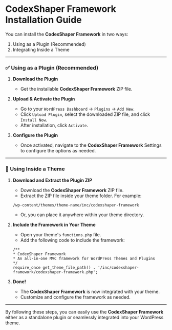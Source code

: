 # CodexShaper Framework Installation Guide

You can install the **CodexShaper Framework** in two ways:

1. Using as a Plugin (Recommended)
2. Integrating Inside a Theme

---

### ✅ Using as a Plugin (Recommended)

1. **Download the Plugin**

    - Get the installable **CodexShaper Framework** ZIP file.

2. **Upload & Activate the Plugin**

    - Go to your `WordPress Dashboard` → `Plugins` → `Add New`.
    - Click `Upload Plugin`, select the downloaded ZIP file, and click `Install Now`.
    - After installation, click `Activate`.

3. **Configure the Plugin**

    - Once activated, navigate to the **CodexShaper Framework** Settings to configure the options as needed.

---

### 📂 Using Inside a Theme

1. **Download and Extract the Plugin ZIP**

    - Download the **CodexShaper Framework** ZIP file.
    - Extract the ZIP file inside your theme folder. For example:
    ```
    /wp-content/themes/theme-name/inc/codexshaper-framework
    ```
    - Or, you can place it anywhere within your theme directory.

2. **Include the Framework in Your Theme**

    - Open your theme's `functions.php` file.
    - Add the following code to include the framework:
    ```
    /**
    * CodexShaper Framework
    * An all-in-one MVC framework for WordPress Themes and Plugins
    */
    require_once get_theme_file_path() . '/inc/codexshaper-framework/codexshaper-framework.php';
    ```

3. **Done!**

    - The **CodexShaper Framework** is now integrated with your theme.
    - Customize and configure the framework as needed.

--- 

By following these steps, you can easily use the **CodexShaper Framework** either as a standalone plugin or 
seamlessly integrated into your WordPress theme.
